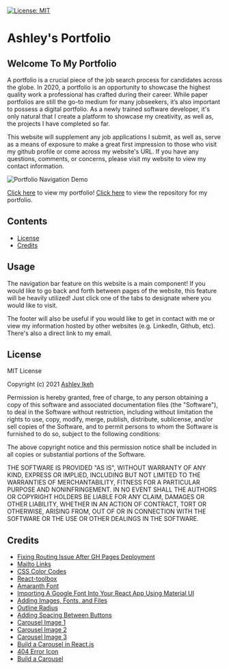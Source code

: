 [![License: MIT](https://img.shields.io/badge/License-MIT-yellow.svg)](https://opensource.org/licenses/MIT) 
# Ashley's Portfolio


## Welcome To My Portfolio

A portfolio is a crucial piece of the job search process for candidates across the globe. In 2020, a portfolio is an opportunity to showcase the highest quality work a professional has crafted during their career.
While paper portfolios are still the go-to medium for many jobseekers, it’s also important to possess a digital portfolio. As a newly trained software developer, it's only natural that I create a platform to showcase my creativity, as well as, the projects I have completed so far.

This website will supplement any job applications I submit, as well as, serve as a means of exposure to make a great first impression to those who visit my github profile or come across my website's URL. If you have any questions, comments, or concerns, please visit my website to view my contact information.

![Portfolio Navigation Demo](src/Assets/Portfolio-Demo.gif)

[Click here](https://aikeh2021.github.io/React-Portfolio/) to view my portfolio! [Click here](https://github.com/Aikeh2021/React-Portfolio) to view the repository for my portfolio.

## Contents

* [License](#license)
* [Credits](#credits)

## Usage

The navigation bar feature on this website is a main component! If you would like to go back and forth between pages of the website, this feature will be heavily utilized!
Just click one of the tabs to designate where you would like to visit. 

The footer will also be useful if you would like to get in contact with me or view my information hosted by other websites (e.g. LinkedIn, Github, etc). There's also a direct link to my  email.


## License

MIT License

Copyright (c) 2021 [Ashley Ikeh](https://github.com/Aikeh2021)

Permission is hereby granted, free of charge, to any person obtaining a copy
of this software and associated documentation files (the "Software"), to deal
in the Software without restriction, including without limitation the rights
to use, copy, modify, merge, publish, distribute, sublicense, and/or sell
copies of the Software, and to permit persons to whom the Software is
furnished to do so, subject to the following conditions:

The above copyright notice and this permission notice shall be included in all
copies or substantial portions of the Software.

THE SOFTWARE IS PROVIDED "AS IS", WITHOUT WARRANTY OF ANY KIND, EXPRESS OR
IMPLIED, INCLUDING BUT NOT LIMITED TO THE WARRANTIES OF MERCHANTABILITY,
FITNESS FOR A PARTICULAR PURPOSE AND NONINFRINGEMENT. IN NO EVENT SHALL THE
AUTHORS OR COPYRIGHT HOLDERS BE LIABLE FOR ANY CLAIM, DAMAGES OR OTHER
LIABILITY, WHETHER IN AN ACTION OF CONTRACT, TORT OR OTHERWISE, ARISING FROM,
OUT OF OR IN CONNECTION WITH THE SOFTWARE OR THE USE OR OTHER DEALINGS IN THE
SOFTWARE.

## Credits

* [Fixing Routing Issue After GH Pages Deployment](https://github.com/facebook/create-react-app/issues/1765)
* [Mailto Links](https://css-tricks.com/snippets/html/mailto-links/)
* [CSS Color Codes](https://www.rapidtables.com/web/css/css-color.html)
* [React-toolbox](https://github.com/react-toolbox/react-toolbox/issues/971)
* [Amaranth Font](https://fonts.google.com/specimen/Amaranth?preview.text_type=custom&sidebar.open=true&selection.family=Amaranth)
* [Importing A Google Font Into Your React App Using Material UI](https://medium.com/@weberzt/importing-a-google-font-into-your-react-app-using-material-ui-773760ded532)
* [Adding Images, Fonts, and Files](https://create-react-app.dev/docs/adding-images-fonts-and-files/)
* [Outline Radius](https://stackoverflow.com/questions/5394116/outline-radius)
* [Adding Spacing Between Buttons](http://jsfiddle.net/Simo990/dTmy6/1/)
* [Carousel Image 1](https://unsplash.com/photos/EhTcC9sYXsw)
* [Carousel Image 2](https://unsplash.com/photos/Skf7HxARcoc)
* [Carousel Image 3](https://unsplash.com/photos/rg1y72eKw6o)
* [Build a Carousel in React.js](https://www.youtube.com/watch?v=Tdpq-9XYoNM)
* [404 Error Icon](https://www.freepik.com/free-icon/error-404_878044.htm)
* [Build a Carousel](https://react-bootstrap.github.io/components/carousel/)

